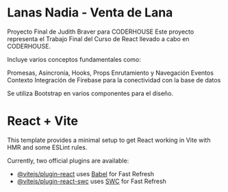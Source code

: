 # Lanas Nadia - Venta de Lana
Proyecto Final de Judith Braver para CODERHOUSE
Este proyecto representa el Trabajo Final del Curso de React llevado a cabo en CODERHOUSE.

Incluye varios conceptos fundamentales como:

Promesas, Asincronía, Hooks, Props
Enrutamiento y Navegación
Eventos
Contexto
Integración de Firebase para la conectividad con la base de datos

Se utiliza Bootstrap en varios componentes para el diseño.

# React + Vite

This template provides a minimal setup to get React working in Vite with HMR and some ESLint rules.

Currently, two official plugins are available:

- [@vitejs/plugin-react](https://github.com/vitejs/vite-plugin-react/blob/main/packages/plugin-react/README.md) uses [Babel](https://babeljs.io/) for Fast Refresh
- [@vitejs/plugin-react-swc](https://github.com/vitejs/vite-plugin-react-swc) uses [SWC](https://swc.rs/) for Fast Refresh
